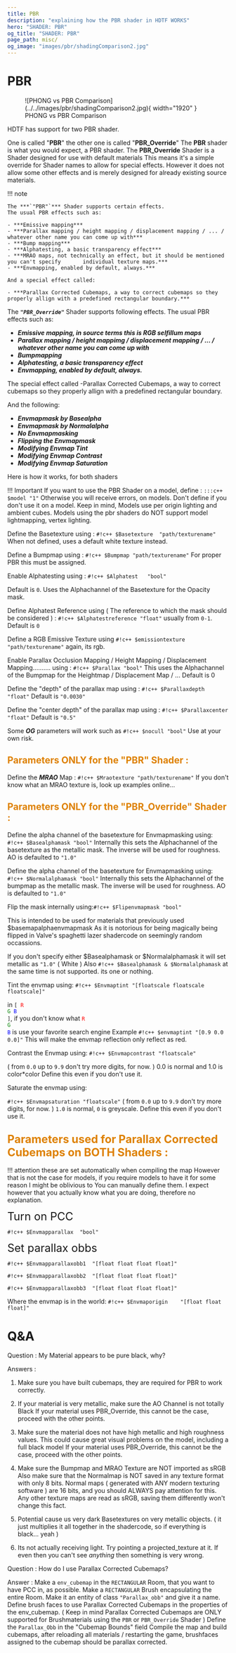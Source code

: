 ```yaml
---
title: PBR
description: "explaining how the PBR shader in HDTF WORKS"
hero: "SHADER: PBR"
og_title: "SHADER: PBR"
page_path: misc/
og_image: "images/pbr/shadingComparison2.jpg"
---
```


# PBR


<figure markdown>
  ![PHONG vs PBR Comparison](../../images/pbr/shadingComparison2.jpg){ width="1920" }
  <figcaption>PHONG vs PBR Comparison</figcaption>
</figure>

HDTF has support for two PBR shader.

One is called "**PBR**" the other one is called "**PBR_Override**"
The **PBR** shader is what you would expect, a PBR shader.
The **PBR_Override** Shader is a Shader designed for use with default materials
This means it's a simple override for Shader names to allow for special effects.
However it does not allow some other effects and is merely designed for already existing source materials.

!!! note

    The ***`"PBR"`*** Shader supports certain effects.
    The usual PBR effects such as:

    - ***Emissive mapping***
    - ***Parallax mapping / height mapping / displacement mapping / ... / whatever other name you can come up with***
    - ***Bump mapping***
    - ***Alphatesting, a basic transparency effect***
    - ***MRAO maps, not technically an effect, but it should be mentioned you can't specify       individual texture maps.***
    - ***Envmapping, enabled by default, always.***

    And a special effect called:

    - ***Parallax Corrected Cubemaps, a way to correct cubemaps so they properly allign with a predefined rectangular boundary.***


The ***`"PBR_Override"`*** Shader supports following effects.
The usual PBR effects such as:

- ***Emissive mapping, in source terms this is RGB selfillum maps***
- ***Parallax mapping / height mappimg / displacement mapping / ... / whatever other name you can come up with***
- ***Bumpmapping***
- ***Alphatesting, a basic transparency effect***
- ***Envmapping, enabled by default, always.***

The special effect called
-Parallax Corrected Cubemaps, a way to correct cubemaps so they properly allign with a predefined rectangular boundary.

And the following:

- ***Envmapmask by Basealpha***
- ***Envmapmask by Normalalpha***
- ***No Envmapmasking***
- ***Flipping the Envmapmask***
- ***Modifying Envmap Tint***
- ***Modifying Envmap Contrast***
- ***Modifying Envmap Saturation***

Here is how it works, for both shaders

!!! Important
    If you want to use the PBR Shader on a model, define :
    `:::c++ $model "1"`
    Otherwise you will receive errors, on models. Don't define if you don't use it on a model.
    Keep in mind, Models use per origin lighting and ambient cubes.
    Models using the pbr shaders do NOT support model lightmapping, vertex lighting.

Define the Basetexture using : `#!c++ $Basetexture	"path/texturename"`
    When not defined, uses a default white texture instead.

Define a Bumpmap using :
`#!c++ $Bumpmap	"path/texturename"`
For proper PBR this must be assigned.

Enable Alphatesting using : `#!c++ $Alphatest	"bool"`

Default is `0`. Uses the Alphachannel of the Basetexture for the Opacity mask.

Define Alphatest Reference using
( The reference to which the mask should be considered ) :
`#!c++ $Alphatestreference "float"`
usually from `0-1`. Default is `0`

Define a RGB Emissive Texture using
`#!c++ $emissiontexture	"path/texturename"`
again, its rgb.

Enable Parallax Occlusion Mapping / Height Mapping / Displacement Mapping.......... using :
`#!c++ $Parallax "bool"`
This uses the Alphachannel of the Bumpmap for the Heightmap / Displacement Map / ...
Default is 0

Define the "depth" of the parallax map using :
`#!c++ $Parallaxdepth "float"`
Default is `"0.0030"`

Define the "center depth" of the parallax map using :
`#!c++ $Parallaxcenter "float"`
Default is `"0.5"`

Some ***OG*** parameters will work such as `#!c++ $nocull "bool"`
Use at your own risk.


## <span style="color:rgb(222, 129, 0)">Parameters ONLY for the "PBR" Shader :</span>

Define the ***MRAO*** Map :
`#!c++ $Mraotexture	"path/texturename"`
If you don't know what an MRAO texture is, look up examples online...


## <span style="color:rgb(222, 129, 0)">Parameters ONLY for the "PBR_Override" Shader :</span>

Define the alpha channel of the basetexture for Envmapmasking using:
`#!c++ $Basealphamask "bool"`
Internally this sets the Alphachannel of the basetexture as the metallic mask.
The inverse will be used for roughness. AO is defaulted to `"1.0"`

Define the alpha channel of the basetexture for Envmapmasking using:
`#!c++ $Normalalphamask "bool"`
Internally this sets the Alphachannel of the bumpmap as the metallic mask.
The inverse will be used for roughness. AO is defaulted to `"1.0"`

Flip the mask internally using:`#!c++ $Flipenvmapmask "bool"`

This is intended to be used for materials that previously used $basemapalphaenvmapmask
As it is notorious for being magically being flipped in Valve's spaghetti lazer shadercode on seemingly random occassions.

If you don't specify either $Basealphamask or $Normalalphamask it will set metallic as `"1.0"` ( White )
Also `#!c++ $Basealphamask & $Normalalphamask` at the same time is not supported. its one or nothing.

Tint the envmap using: `#!c++ $Envmaptint "[floatscale floatscale floatscale]"`

in <code class="highlight">[ <span style="color:red">R</span> <span style="color:green">G</span> <span style="color:blue">B</span> ]</code>, if you don't know what <code class="highlight"><span style="color:red">R</span> <span style="color:green">G</span> <span style="color:blue">B</span></code> is use your favorite search engine
Example `#!c++ $envmaptint "[0.9 0.0 0.0]"`
This will make the envmap reflection only reflect as red.

Contrast the Envmap using: `#!c++ $Envmapcontrast "floatscale"`

( from `0.0` up to `9.9` don't try more digits, for now. )
0.0 is normal and 1.0 is color*color
Define this even if you don't use it.

Saturate the envmap using:

`#!c++ $Envmapsaturation "floatscale"` ( from `0.0` up to `9.9` don't try more digits, for now. )
`1.0` is normal, `0` is greyscale.
Define this even if you don't use it.



## <span style="color:rgb(222, 129, 0); font-size: 25px;">Parameters used for Parallax Corrected Cubemaps on BOTH Shaders :</span>

!!! attention
    these are set automatically when compiling the map
    However that is not the case for models, if you require models to have it for some reason I might be oblivious to
    You can manually define them. I expect however that you actually know what you are doing, therefore no explanation.

<span style="font-size: 25px;">Turn on PCC</span>

`#!c++ $Envmapparallax	"bool"`

<span style="font-size: 25px;">Set parallax obbs</span>

`#!c++ $Envmapparallaxobb1	"[float float float float]"`

`#!c++ $Envmapparallaxobb2	"[float float float float]"`

`#!c++ $Envmapparallaxobb3	"[float float float float]"`

Where the envmap is in the world:
`#!c++ $Envmaporigin	"[float float float]"`



# Q&A  
Question :
My Material appears to be pure black, why?

Answers :

1. Make sure you have built cubemaps, they are required for PBR to work correctly.

2. If your material is very metallic, make sure the AO Channel is not totally Black
If your material uses PBR_Override, this cannot be the case, proceed with the other points.

3. Make sure the material does not have high metallic and high roughness values.
This could cause great visual problems on the model, including a full black model
If your material uses PBR_Override, this cannot be the case, proceed with the other points.

4. Make sure the Bumpmap and MRAO Texture are NOT imported as sRGB
Also make sure that the Normalmap is NOT saved in any texture format with only 8 bits.
Normal maps ( generated with ANY modern texturing software ) are 16 bits, and you should ALWAYS pay attention for this.
Any other texture maps are read as sRGB, saving them differently won't change this fact.

5. Potential cause us very dark Basetextures on very metallic objects.
( it just multiplies it all together in the shadercode, so if everything is black... yeah )

6. Its not actually receiving light. Try pointing a projected_texture at it.
If even then you can't see *anything* then something is very wrong.


Question :
How do I use Parallax Corrected Cubemaps?

Answer :
Make a `env_cubemap` in the `RECTANGULAR` Room, that you want to have PCC in, as possible.
Make a `RECTANGULAR` Brush encapsulating the entire Room.
Make it an entity of class `"Parallax_obb"` and give it a name.
Define brush faces to use Parallax Corrected Cubemaps in the properties of the env_cubemap.
( Keep in mind Parallax Corrected Cubemaps are ONLY supported for Brushmaterials using the `PBR` or `PBR_Override` Shader )
Define the `Parallax_Obb` in the "Cubemap Bounds" field
Compile the map and build cubemaps, after reloading all materials / restarting the game,
brushfaces assigned to the cubemap should be parallax corrected.
